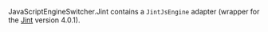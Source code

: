 JavaScriptEngineSwitcher.Jint contains a `JintJsEngine` adapter (wrapper for the [Jint](http://github.com/sebastienros/jint) version 4.0.1).